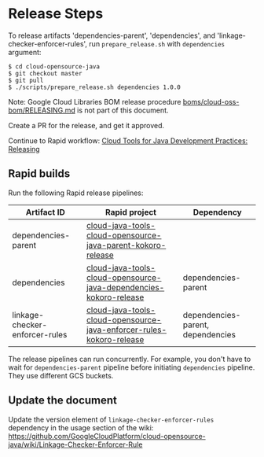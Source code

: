 # Release Steps

To release artifacts 'dependencies-parent', 'dependencies', and 'linkage-checker-enforcer-rules',
run `prepare_release.sh` with `dependencies` argument:

```
$ cd cloud-opensource-java
$ git checkout master
$ git pull
$ ./scripts/prepare_release.sh dependencies 1.0.0
```

Note: Google Cloud Libraries BOM release procedure [boms/cloud-oss-bom/RELEASING.md](
boms/cloud-oss-bom/RELEASING.md) is not part of this document.

Create a PR for the release, and get it approved.

Continue to Rapid workflow: [Cloud Tools for Java Development Practices: Releasing](
https://g3doc.corp.google.com/company/teams/cloud-java/tools/developers/releasing.md#run-the-rapid-workflow)

## Rapid builds

Run the following Rapid release pipelines:

| Artifact ID | Rapid project | Dependency |
| ---------- | ------------------ | --------- |
|dependencies-parent| [cloud-java-tools-cloud-opensource-java-parent-kokoro-release](http://rapid/cloud-java-tools-cloud-opensource-java-parent-kokoro-release)||
|dependencies| [cloud-java-tools-cloud-opensource-java-dependencies-kokoro-release](http://rapid/cloud-java-tools-cloud-opensource-java-dependencies-kokoro-release)|dependencies-parent|
|linkage-checker-enforcer-rules|[cloud-java-tools-cloud-opensource-java-enforcer-rules-kokoro-release](http://rapid/cloud-java-tools-cloud-opensource-java-enforcer-rules-kokoro-release)|dependencies-parent, dependencies|

The release pipelines can run concurrently. For example, you don't have to wait for
`dependencies-parent` pipeline before initiating `dependencies` pipeline. They use different
GCS buckets.

## Update the document

Update the version element of `linkage-checker-enforcer-rules` dependency in the usage section of the wiki:
https://github.com/GoogleCloudPlatform/cloud-opensource-java/wiki/Linkage-Checker-Enforcer-Rule


